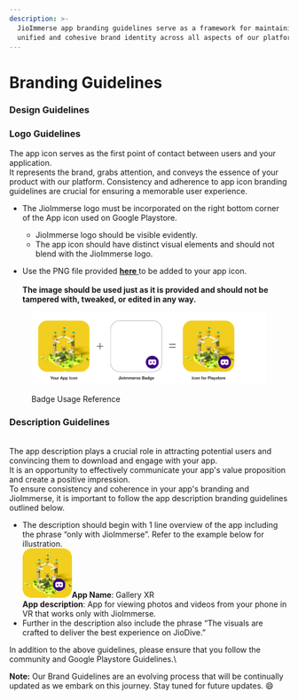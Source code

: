 ```yaml
---
description: >-
  JioImmerse app branding guidelines serve as a framework for maintaining a
  unified and cohesive brand identity across all aspects of our platform.
---
```


# Branding Guidelines

### Design Guidelines

### Logo Guidelines

The app icon serves as the first point of contact between users and your application.\
It represents the brand, grabs attention, and conveys the essence of your product with our platform. Consistency and adherence to app icon branding guidelines are crucial for ensuring a memorable user experience.

*   The JioImmerse logo must be incorporated on the right bottom corner of the App icon used on Google Playstore.

    * JioImmerse logo should be visible evidently.
    * The app icon should have distinct visual elements and should not blend with the JioImmerse logo.


* Use the PNG file provided [**here** ](https://tinyurl.com/2k6krnmp)to be added to your app icon. \
  \
  **The image should be used just as it is provided and should not be tampered with, tweaked, or edited in any way.**

<figure><img src="../.gitbook/assets/image (56).png" alt=""><figcaption><p>Badge Usage Reference</p></figcaption></figure>



### Description Guidelines

\
The app description plays a crucial role in attracting potential users and convincing them to download and engage with your app. \
It is an opportunity to effectively communicate your app's value proposition and create a positive impression.\
To ensure consistency and coherence in your app's branding and JioImmerse, it is important to follow the app description branding guidelines outlined below.

* The description should begin with 1 line overview of the app including the phrase “only with JioImmerse”. Refer to the example below for illustration.\
  <img src="../.gitbook/assets/image (48).png" alt="" data-size="original">**App Name**: Gallery XR\
  **App description**: App for viewing photos and videos from your phone in VR that works only with JioImmerse.
* Further in the description also include the phrase “The visuals are crafted to deliver the best experience on JioDive.”

In addition to the above guidelines, please ensure that you follow the community and Google Playstore Guidelines.\


**Note:** Our Brand Guidelines are an evolving process that will be continually updated as we embark on this journey. Stay tuned for future updates. :smile:

